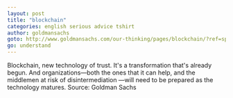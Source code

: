```yaml
---
layout: post
title: "blockchain"
categories: english serious advice tshirt
author: goldmansachs
goto: http://www.goldmansachs.com/our-thinking/pages/blockchain/?ref=speak.junglestar.org
go: understand
---
```

Blockchain, new technology of trust.
It's a transformation that's already begun. And organizations—both the ones that it can help, and the middlemen at risk of disintermediation —will need to be prepared as the technology matures.
Source: Goldman Sachs
